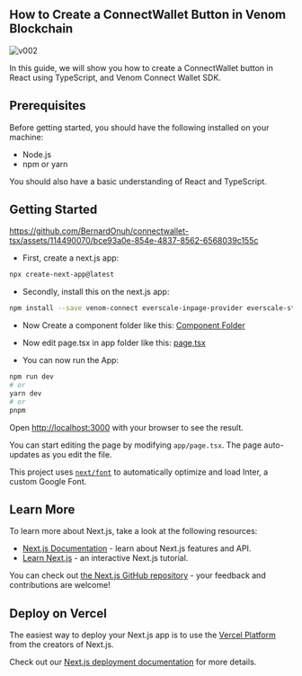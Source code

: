 ## How to Create a ConnectWallet Button in Venom Blockchain 
![v002](https://github.com/BernardOnuh/connectwallet-tsx/assets/114490070/6f2c65bc-8a2b-45b5-800f-748fd4eafb11)

In this guide, we will show you how to create a ConnectWallet button in React using TypeScript, and Venom Connect Wallet SDK.

## Prerequisites
Before getting started, you should have the following installed on your machine:

- Node.js
- npm or yarn

You should also have a basic understanding of React and TypeScript.

## Getting Started


https://github.com/BernardOnuh/connectwallet-tsx/assets/114490070/bce93a0e-854e-4837-8562-6568039c155c


- First, create a next.js app:

```bash
npx create-next-app@latest
```
- Secondly, install this on the next.js app:

```bash
npm install --save venom-connect everscale-inpage-provider everscale-standalone-client
```
- Now Create a component folder like this:
[Component Folder](https://github.com/BernardOnuh/connectwallet-jsx/tree/main/src/app/components)

- Now edit page.tsx in app folder like this:
[page,tsx](https://github.com/BernardOnuh/connectwallet-jsx)

- You can now run the App:

```bash
npm run dev
# or
yarn dev
# or
pnpm
```


Open [http://localhost:3000](http://localhost:3000) with your browser to see the result.

You can start editing the page by modifying `app/page.tsx`. The page auto-updates as you edit the file.

This project uses [`next/font`](https://nextjs.org/docs/basic-features/font-optimization) to automatically optimize and load Inter, a custom Google Font.

## Learn More

To learn more about Next.js, take a look at the following resources:

- [Next.js Documentation](https://nextjs.org/docs) - learn about Next.js features and API.
- [Learn Next.js](https://nextjs.org/learn) - an interactive Next.js tutorial.

You can check out [the Next.js GitHub repository](https://github.com/vercel/next.js/) - your feedback and contributions are welcome!

## Deploy on Vercel

The easiest way to deploy your Next.js app is to use the [Vercel Platform](https://vercel.com/new?utm_medium=default-template&filter=next.js&utm_source=create-next-app&utm_campaign=create-next-app-readme) from the creators of Next.js.

Check out our [Next.js deployment documentation](https://nextjs.org/docs/deployment) for more details.
